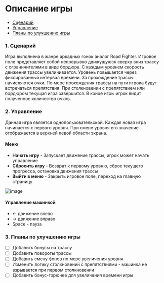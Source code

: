 # Описание игры
- [Сценарий](#1-сценарий)
- [Управление](#2-управление)
- [Планы по улучшению игры](#3-планы-по-улучшению-игры)

### **1. Сценарий**

Игра выполнена в жанре аркадных гонок аналог Road Fighter. Игровое поле представляет собой непрерывно движущуюся сверху вниз трассу с ограничителями в виде бордюра. 
С каждым уровнем скорость движения трассы увеличивается. Уровень повышается через фиксированный интервал времени.
За прохождение трассы начисляются очки.
По мере прохождения трассы на пути игрока будут встречаться препятствия.
При столкновении с препятствием или бордюром текущая игра завершится.
В конце игры игрок видит полученное количество очков.

### **2. Управление**

Данная игра является однопользовательской. Каждая новая игра начинается с первого уровня. При смене уровня его значение отображается в верхней левой области экрана.
#### Меню
- **Начать игру** - Запускает движение трассы, игрок может начать управление
- **Сбросить игру** - Возврат к первому уровню, сброс текущего прогресса, остановка движения трассы
- **Выйти в меню** - Закрыть игровое поле, переход на главную страницу
 
![image](https://github.com/crazymaza/CodeBusters/assets/129430140/2410b589-26fa-43ba-a61f-8d8fa8a7747b)

#### Управление машинкой
- ← движение влево
- → движение вправо
- Space - пауза

### **3. Планы по улучшению игры**
- [ ] Добавить бонусы на трассу
- [ ] Добавить повороты трассы
- [ ] Добавить смену фонов по мере увеличения уровня
- [ ] Изменить логику столкновений с препятствиями - машинка не взрывается при первом столкновении
- [ ] Добавить бонус-горючее для увеличения времени игры
